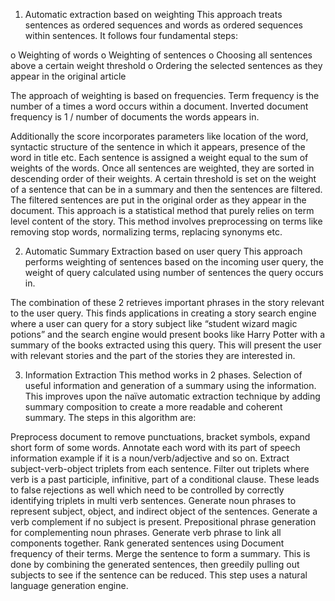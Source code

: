 1. Automatic extraction based on weighting
This approach treats sentences as ordered sequences and words as ordered sequences within sentences. It follows four fundamental steps:

o Weighting of words o Weighting of sentences o Choosing all sentences above a certain weight threshold o Ordering the selected sentences as they appear in the original article

The approach of weighting is based on frequencies.
Term frequency is the number of a times a word occurs within a document. Inverted document frequency is 1 / number of documents the words appears in.

Additionally the score incorporates parameters like location of the word, syntactic structure of the sentence in which it appears, presence of the word in title etc. Each sentence is assigned a weight equal to the sum of weights of the words. Once all sentences are weighted, they are sorted in descending order of their weights. A certain threshold is set on the weight of a sentence that can be in a summary and then the sentences are filtered. The filtered sentences are put in the original order as they appear in the document. This approach is a statistical method that purely relies on term level content of the story. This method involves preprocessing on terms like removing stop words, normalizing terms, replacing synonyms etc.

2. Automatic Summary Extraction based on user query
This approach performs weighting of sentences based on the incoming user query, the weight of query calculated using number of sentences the query occurs in.

The combination of these 2 retrieves important phrases in the story relevant to the user query. This finds applications in creating a story search engine where a user can query for a story subject like “student wizard magic potions” and the search engine would present books like Harry Potter with a summary of the books extracted using this query. This will present the user with relevant stories and the part of the stories they are interested in.

3. Information Extraction
This method works in 2 phases. Selection of useful information and generation of a summary using the information. This improves upon the naïve automatic extraction technique by adding summary composition to create a more readable and coherent summary.
The steps in this algorithm are:

Preprocess document to remove punctuations, bracket symbols, expand short form of some words.
Annotate each word with its part of speech information example if it is a noun/verb/adjective and so on.
Extract subject-verb-object triplets from each sentence.
Filter out triplets where verb is a past participle, infinitive, part of a conditional clause. These leads to false rejections as well which need to be controlled by correctly identifying triplets in multi verb sentences.
Generate noun phrases to represent subject, object, and indirect object of the sentences.
Generate a verb complement if no subject is present. Prepositional phrase generation for complementing noun phrases.
Generate verb phrase to link all components together.
Rank generated sentences using Document frequency of their terms.
Merge the sentence to form a summary. This is done by combining the generated sentences, then greedily pulling out subjects to see if the sentence can be reduced. This step uses a natural language generation engine.
